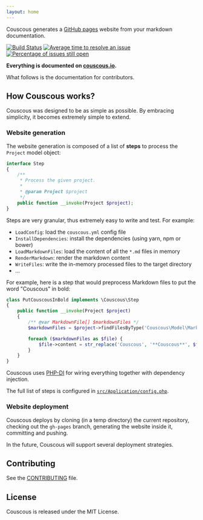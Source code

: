 ```yaml
---
layout: home
---
```

Couscous generates a [GitHub pages](https://pages.github.com/) website from your markdown documentation.

[![Build Status](https://travis-ci.org/CouscousPHP/Couscous.svg?branch=master)](https://travis-ci.org/CouscousPHP/Couscous)
[![Average time to resolve an issue](https://isitmaintained.com/badge/resolution/CouscousPHP/Couscous.svg)](https://isitmaintained.com/project/CouscousPHP/Couscous "Average time to resolve an issue")
[![Percentage of issues still open](https://isitmaintained.com/badge/open/CouscousPHP/Couscous.svg)](https://isitmaintained.com/project/CouscousPHP/Couscous "Percentage of issues still open")

**Everything is documented on [couscous.io](https://couscous.io/).**

What follows is the documentation for contributors.

## How Couscous works?

Couscous was designed to be as simple as possible. By embracing simplicity, it becomes extremely simple to extend.

### Website generation

The website generation is composed of a list of **steps** to process the `Project` model object:

```php
interface Step
{
    /**
     * Process the given project.
     *
     * @param Project $project
     */
    public function __invoke(Project $project);
}
```

Steps are very granular, thus extremely easy to write and test. For example:

- `LoadConfig`: load the `couscous.yml` config file
- `InstallDependencies`: install the dependencies (using yarn, npm or bower)
- `LoadMarkdownFiles`: load the content of all the `*.md` files in memory
- `RenderMarkdown`: render the markdown content
- `WriteFiles`: write the in-memory processed files to the target directory
- …

For example, here is a step that would preprocess Markdown files to put the word "Couscous" in bold:

```php
class PutCouscousInBold implements \Couscous\Step
{
    public function __invoke(Project $project)
    {
        /** @var MarkdownFile[] $markdownFiles */
        $markdownFiles = $project->findFilesByType('Couscous\Model\MarkdownFile');

        foreach ($markdownFiles as $file) {
            $file->content = str_replace('Couscous', '**Couscous**', $file->content);
        }
    }
}
```

Couscous uses [PHP-DI](https://php-di.org/) for wiring everything together with dependency injection.

The full list of steps is configured in [`src/Application/config.php`](src/Application/config.php).

### Website deployment

Couscous deploys by cloning (in a temp directory) the current repository, checking out the `gh-pages` branch, generating the website inside it, committing and pushing.

In the future, Couscous will support several deployment strategies.

## Contributing

See the [CONTRIBUTING](CONTRIBUTING.md) file.

## License

Couscous is released under the MIT License.
